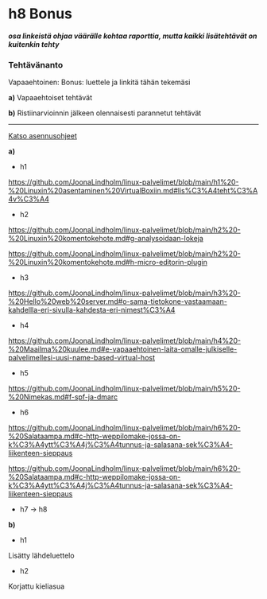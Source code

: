 # h8 Bonus  

***osa linkeistä ohjaa väärälle kohtaa raporttia, mutta kaikki lisätehtävät on kuitenkin tehty***

### Tehtävänanto  
Vapaaehtoinen: Bonus: luettele ja linkitä tähän tekemäsi

**a)** Vapaaehtoiset tehtävät  

**b)** Ristiinarvioinnin jälkeen olennaisesti parannetut tehtävät

---

[Katso asennusohjeet](ohjeet.md#asennus)

**a)** 

- h1  

https://github.com/JoonaLindholm/linux-palvelimet/blob/main/h1%20-%20Linuxin%20asentaminen%20VirtualBoxiin.md#lis%C3%A4teht%C3%A4v%C3%A4  

- h2  

https://github.com/JoonaLindholm/linux-palvelimet/blob/main/h2%20-%20Linuxin%20komentokehote.md#g-analysoidaan-lokeja  

https://github.com/JoonaLindholm/linux-palvelimet/blob/main/h2%20-%20Linuxin%20komentokehote.md#h-micro-editorin-plugin  

- h3  

https://github.com/JoonaLindholm/linux-palvelimet/blob/main/h3%20-%20Hello%20web%20server.md#o-sama-tietokone-vastaamaan-kahdellla-eri-sivulla-kahdesta-eri-nimest%C3%A4  

- h4  

https://github.com/JoonaLindholm/linux-palvelimet/blob/main/h4%20-%20Maailma%20kuulee.md#e-vapaaehtoinen-laita-omalle-julkiselle-palvelimellesi-uusi-name-based-virtual-host  

- h5  

https://github.com/JoonaLindholm/linux-palvelimet/blob/main/h5%20-%20Nimekas.md#f-spf-ja-dmarc

- h6  

https://github.com/JoonaLindholm/linux-palvelimet/blob/main/h6%20-%20Salataampa.md#c-http-weppilomake-jossa-on-k%C3%A4ytt%C3%A4j%C3%A4tunnus-ja-salasana-sek%C3%A4-liikenteen-sieppaus  


https://github.com/JoonaLindholm/linux-palvelimet/blob/main/h6%20-%20Salataampa.md#c-http-weppilomake-jossa-on-k%C3%A4ytt%C3%A4j%C3%A4tunnus-ja-salasana-sek%C3%A4-liikenteen-sieppaus  


  
- h7 -> h8    


**b)** 

- h1  

Lisätty lähdeluettelo  



- h2  

Korjattu kieliasua  

